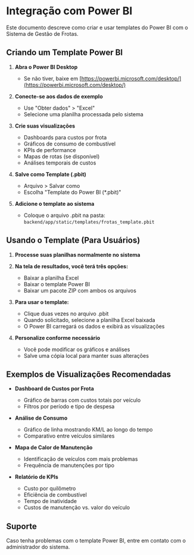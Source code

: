 # Integração com Power BI

Este documento descreve como criar e usar templates do Power BI com o Sistema de Gestão de Frotas.

## Criando um Template Power BI

1. **Abra o Power BI Desktop**

   - Se não tiver, baixe em [https://powerbi.microsoft.com/desktop/](https://powerbi.microsoft.com/desktop/)

2. **Conecte-se aos dados de exemplo**

   - Use "Obter dados" > "Excel"
   - Selecione uma planilha processada pelo sistema

3. **Crie suas visualizações**

   - Dashboards para custos por frota
   - Gráficos de consumo de combustível
   - KPIs de performance
   - Mapas de rotas (se disponível)
   - Análises temporais de custos

4. **Salve como Template (.pbit)**

   - Arquivo > Salvar como
   - Escolha "Template do Power BI (\*.pbit)"

5. **Adicione o template ao sistema**
   - Coloque o arquivo .pbit na pasta: `backend/app/static/templates/frotas_template.pbit`

## Usando o Template (Para Usuários)

1. **Processe suas planilhas normalmente no sistema**

2. **Na tela de resultados, você terá três opções:**

   - Baixar a planilha Excel
   - Baixar o template Power BI
   - Baixar um pacote ZIP com ambos os arquivos

3. **Para usar o template:**

   - Clique duas vezes no arquivo .pbit
   - Quando solicitado, selecione a planilha Excel baixada
   - O Power BI carregará os dados e exibirá as visualizações

4. **Personalize conforme necessário**
   - Você pode modificar os gráficos e análises
   - Salve uma cópia local para manter suas alterações

## Exemplos de Visualizações Recomendadas

- **Dashboard de Custos por Frota**

  - Gráfico de barras com custos totais por veículo
  - Filtros por período e tipo de despesa

- **Análise de Consumo**

  - Gráfico de linha mostrando KM/L ao longo do tempo
  - Comparativo entre veículos similares

- **Mapa de Calor de Manutenção**

  - Identificação de veículos com mais problemas
  - Frequência de manutenções por tipo

- **Relatório de KPIs**
  - Custo por quilômetro
  - Eficiência de combustível
  - Tempo de inatividade
  - Custos de manutenção vs. valor do veículo

## Suporte

Caso tenha problemas com o template Power BI, entre em contato com o administrador do sistema.
